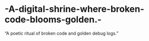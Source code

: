 # -A-digital-shrine-where-broken-code-blooms-golden.-
 “A poetic ritual of broken code and golden debug logs.”
